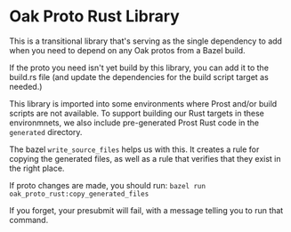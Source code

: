 # Oak Proto Rust Library

This is a transitional library that's serving as the single dependency to add
when you need to depend on any Oak protos from a Bazel build.

If the proto you need isn't yet build by this library, you can add it to the
build.rs file (and update the dependencies for the build script target as
needed.)

This library is imported into some environments where Prost and/or build scripts
are not available. To support building our Rust targets in these environmnets,
we also include pre-generated Prost Rust code in the `generated` directory.

The bazel `write_source_files` helps us with this. It creates a rule for copying
the generated files, as well as a rule that verifies that they exist in the
right place.

If proto changes are made, you should run:
`bazel run oak_proto_rust:copy_generated_files`

If you forget, your presubmit will fail, with a message telling you to run that
command.
